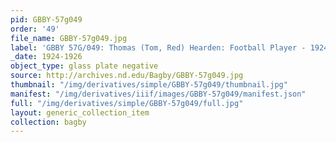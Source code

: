 ```yaml
---
pid: GBBY-57g049
order: '49'
file_name: GBBY-57g049.jpg
label: 'GBBY 57G/049: Thomas (Tom, Red) Hearden: Football Player - 1924-1926'
_date: 1924-1926
object_type: glass plate negative
source: http://archives.nd.edu/Bagby/GBBY-57g049.jpg
thumbnail: "/img/derivatives/simple/GBBY-57g049/thumbnail.jpg"
manifest: "/img/derivatives/iiif/images/GBBY-57g049/manifest.json"
full: "/img/derivatives/simple/GBBY-57g049/full.jpg"
layout: generic_collection_item
collection: bagby
---
```

